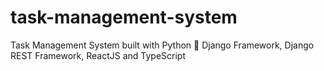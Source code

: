 # task-management-system
Task Management System built with Python 🐍 Django Framework, Django REST Framework, ReactJS and TypeScript
